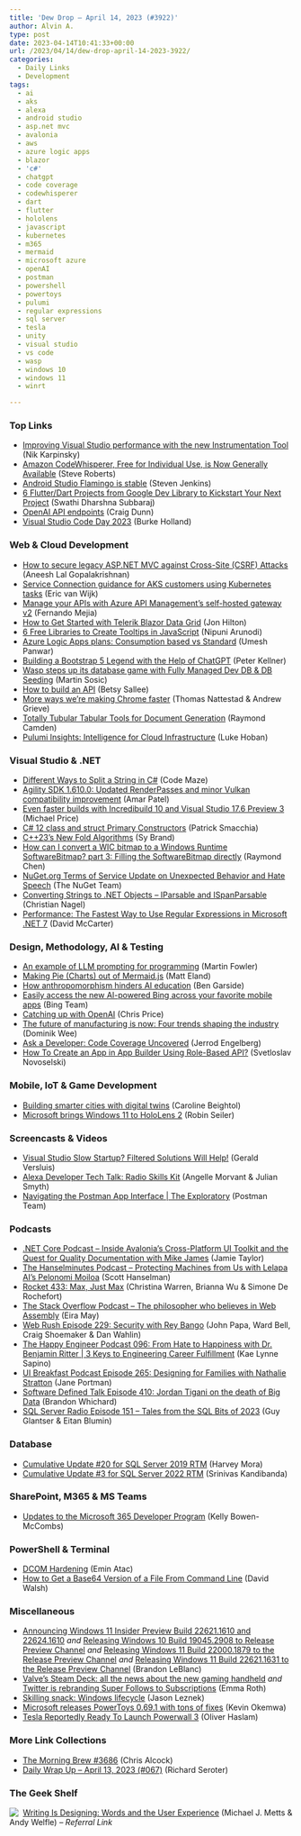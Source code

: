 ```yaml
---
title: 'Dew Drop – April 14, 2023 (#3922)'
author: Alvin A.
type: post
date: 2023-04-14T10:41:33+00:00
url: /2023/04/14/dew-drop-april-14-2023-3922/
categories:
  - Daily Links
  - Development
tags:
  - ai
  - aks
  - alexa
  - android studio
  - asp.net mvc
  - avalonia
  - aws
  - azure logic apps
  - blazor
  - 'c#'
  - chatgpt
  - code coverage
  - codewhisperer
  - dart
  - flutter
  - hololens
  - javascript
  - kubernetes
  - m365
  - mermaid
  - microsoft azure
  - openAI
  - postman
  - powershell
  - powertoys
  - pulumi
  - regular expressions
  - sql server
  - tesla
  - unity
  - visual studio
  - vs code
  - wasp
  - windows 10
  - windows 11
  - winrt

---
```

### <a name="top"></a>Top Links

  * <a href="https://devblogs.microsoft.com/visualstudio/improving-visual-studio-performance-with-the-new-instrumentation-tool/" target="_blank" rel="noopener">Improving Visual Studio performance with the new Instrumentation Tool</a> (Nik Karpinsky)
  * <a href="https://aws.amazon.com/blogs/aws/amazon-codewhisperer-free-for-individual-use-is-now-generally-available/" target="_blank" rel="noopener">Amazon CodeWhisperer, Free for Individual Use, is Now Generally Available</a> (Steve Roberts)
  * <a href="http://android-developers.googleblog.com/2023/04/android-studio-flamingo-is-stable.html" target="_blank" rel="noopener">Android Studio Flamingo is stable</a> (Steven Jenkins)
  * <a href="http://developers.googleblog.com/2023/04/flutter-projects-from-google-dev-library-to-kickstart-your-next-project.html" target="_blank" rel="noopener">6 Flutter/Dart Projects from Google Dev Library to Kickstart Your Next Project</a> (Swathi Dharshna Subbaraj)
  * <a href="https://devblogs.microsoft.com/surface-duo/android-openai-chatgpt-3/" target="_blank" rel="noopener">OpenAI API endpoints</a> (Craig Dunn)
  * <a href="https://code.visualstudio.com/blogs/2023/04/13/vscode-day" target="_blank" rel="noopener">Visual Studio Code Day 2023</a> (Burke Holland)



### <a name="web"></a>Web & Cloud Development

  * <a href="https://www.red-gate.com/simple-talk/development/web/how-to-secure-legacy-asp-net-mvc-against-csrf-attacks/" target="_blank" rel="noopener">How to secure legacy ASP.NET MVC against Cross-Site (CSRF) Attacks</a> (Aneesh Lal Gopalakrishnan)
  * <a href="https://devblogs.microsoft.com/devops/service-connection-guidance-for-aks-customers-using-kubernetes-tasks/" target="_blank" rel="noopener">Service Connection guidance for AKS customers using Kubernetes tasks</a> (Eric van Wijk)
  * <a href="https://azure.microsoft.com/blog/manage-your-apis-with-azure-api-management-s-selfhosted-gateway-v2/" target="_blank" rel="noopener">Manage your APIs with Azure API Management’s self-hosted gateway v2</a> (Fernando Mejia)
  * <a href="https://www.telerik.com/blogs/how-to-get-started-telerik-blazor-data-grid" target="_blank" rel="noopener">How to Get Started with Telerik Blazor Data Grid</a> (Jon Hilton)
  * <a href="https://www.syncfusion.com/blogs/post/6-free-javascript-tooltip-libraries.aspx?utm_source=alvinashcraft&utm_medium=email&utm_campaign=alvinashcraft_blog_edmapr23" target="_blank" rel="noopener">6 Free Libraries to Create Tooltips in JavaScript</a> (Nipuni Arunodi)
  * <a href="https://techcommunity.microsoft.com/t5/apps-on-azure-blog/azure-logic-apps-plans-consumption-based-vs-standard/ba-p/3793997" target="_blank" rel="noopener">Azure Logic Apps plans: Consumption based vs Standard</a> (Umesh Panwar)
  * <a href="https://peterkellner.net//2023/04/02/building-a-bootstrap-5-legend-with-chatgpt-help/" target="_blank" rel="noopener">Building a Bootstrap 5 Legend with the Help of ChatGPT</a> (Peter Kellner)
  * <a href="https://wasp-lang.dev/blog/2023/04/13/db-start-and-seed" target="_blank" rel="noopener">Wasp steps up its database game with Fully Managed Dev DB & DB Seeding</a> (Martin Sosic)
  * <a href="https://blog.postman.com/how-to-build-an-api/" target="_blank" rel="noopener">How to build an API</a> (Betsy Sallee)
  * <a href="http://blog.chromium.org/2023/04/more-ways-were-making-chrome-faster.html" target="_blank" rel="noopener">More ways we’re making Chrome faster</a> (Thomas Nattestad & Andrew Grieve)
  * <a href="https://blog.developer.adobe.com/totally-tubular-tabular-tools-for-document-generation-79dae96c7e59?source=rss----9342990108af---4" target="_blank" rel="noopener">Totally Tubular Tabular Tools for Document Generation</a> (Raymond Camden)
  * <a href="https://www.pulumi.com/blog/pulumi-insights/" target="_blank" rel="noopener">Pulumi Insights: Intelligence for Cloud Infrastructure</a> (Luke Hoban)



### <a name="dotnet"></a>Visual Studio & .NET

  * <a href="https://code-maze.com/csharp-different-ways-to-split-a-string/" target="_blank" rel="noopener">Different Ways to Split a String in C#</a> (Code Maze)
  * <a href="https://devblogs.microsoft.com/directx/agility-sdk-1-610-0-renderpass-and-minor-vulkan-compatibility-improvements/" target="_blank" rel="noopener">Agility SDK 1.610.0: Updated RenderPasses and minor Vulkan compatibility improvement</a> (Amar Patel)
  * <a href="https://devblogs.microsoft.com/cppblog/incredibuild-10-visual-studio-17-6/" target="_blank" rel="noopener">Even faster builds with Incredibuild 10 and Visual Studio 17.6 Preview 3</a> (Michael Price)
  * <a href="https://blog.ndepend.com/c12-primary-constructor/" target="_blank" rel="noopener">C# 12 class and struct Primary Constructors</a> (Patrick Smacchia)
  * <a href="https://devblogs.microsoft.com/cppblog/cpp23s-new-fold-algorithms/" target="_blank" rel="noopener">C++23’s New Fold Algorithms</a> (Sy Brand)
  * <a href="https://devblogs.microsoft.com/oldnewthing/20230413-00/?p=108048" target="_blank" rel="noopener">How can I convert a WIC bitmap to a Windows Runtime SoftwareBitmap? part 3: Filling the SoftwareBitmap directly</a> (Raymond Chen)
  * <a href="https://devblogs.microsoft.com/nuget/nuget-org-terms-of-service-update-on-unexpected-behavior-and-hate-speech/" target="_blank" rel="noopener">NuGet.org Terms of Service Update on Unexpected Behavior and Hate Speech</a> (The NuGet Team)
  * <a href="https://csharp.christiannagel.com/2023/04/14/iparsable/" target="_blank" rel="noopener">Converting Strings to .NET Objects – IParsable and ISpanParsable</a> (Christian Nagel)
  * <a href="https://dotnettips.wordpress.com/2023/04/14/performance-the-fastest-way-to-use-regular-expressions-in-microsoft-net-7/" target="_blank" rel="noopener">Performance: The Fastest Way to Use Regular Expressions in Microsoft .NET 7</a> (David McCarter)



### <a name="design"></a>Design, Methodology, AI & Testing

  * <a href="https://martinfowler.com/articles/2023-chatgpt-xu-hao.html" target="_blank" rel="noopener">An example of LLM prompting for programming</a> (Martin Fowler)
  * <a href="https://newdevsguide.com/2023/04/13/mermaid-pie/" target="_blank" rel="noopener">Making Pie (Charts) out of Mermaid.js</a> (Matt Eland)
  * <a href="https://www.raspberrypi.org/blog/ai-education-anthropomorphism/" target="_blank" rel="noopener">How anthropomorphism hinders AI education</a> (Ben Garside)
  * <a href="https://blogs.bing.com/search/april-2023/Easily-access-the-new-AI-powered-Bing-across-your-favorite-mobile-apps" target="_blank" rel="noopener">Easily access the new AI-powered Bing across your favorite mobile apps</a> (Bing Team)
  * <a href="https://blog.scottlogic.com/2023/04/12/catching-up-with-openai.html" target="_blank" rel="noopener">Catching up with OpenAI</a> (Chris Price)
  * <a href="https://blogs.microsoft.com/blog/2023/04/13/the-future-of-manufacturing-is-now-four-trends-shaping-the-industry/" target="_blank" rel="noopener">The future of manufacturing is now: Four trends shaping the industry</a> (Dominik Wee)
  * <a href="https://thenewstack.io/ask-a-developer-code-coverage-uncovered/" target="_blank" rel="noopener">Ask a Developer: Code Coverage Uncovered</a> (Jerrod Engelberg)
  * <a href="https://www.infragistics.com/community/blogs/b/infragistics/posts/creating-app-with-role-based-api-in-app-builder" target="_blank" rel="noopener">How To Create an App in App Builder Using Role-Based API?</a> (Svetloslav Novoselski)



### <a name="mobile"></a>Mobile, IoT & Game Development

  * <a href="https://blog.unity.com/industry/building-smarter-cities-with-digital-twins" target="_blank" rel="noopener">Building smarter cities with digital twins</a> (Caroline Beightol)
  * <a href="https://blogs.windows.com/windowsexperience/2023/04/13/microsoft-brings-windows-11-to-hololens-2/" target="_blank" rel="noopener">Microsoft brings Windows 11 to HoloLens 2</a> (Robin Seiler)



### <a name="videos"></a>Screencasts & Videos

  * <a href="http://www.youtube.com/watch?v=Qz7FV2FUWmc" target="_blank" rel="noopener">Visual Studio Slow Startup? Filtered Solutions Will Help!</a> (Gerald Versluis)
  * <a href="https://www.youtube.com/watch?app=desktop&v=7WUEbWicTjo&ab_channel=AlexaDevelopers" target="_blank" rel="noopener">Alexa Developer Tech Talk: Radio Skills Kit</a> (Angelle Morvant & Julian Smyth)
  * <a href="http://www.youtube.com/watch?v=Kr8OVXjzw4k" target="_blank" rel="noopener">Navigating the Postman App Interface | The Exploratory</a> (Postman Team)



### <a name="podcasts"></a>Podcasts

  * <a href="https://dotnetcore.show/episode-120-inside-avalonias-cross-platform-ui-toolkit-and-the-quest-for-quality-documentation-with-mike-james" target="_blank" rel="noopener">.NET Core Podcast &#8211; Inside Avalonia&#8217;s Cross-Platform UI Toolkit and the Quest for Quality Documentation with Mike James</a> (Jamie Taylor)
  * <a href="https://www.hanselminutes.com/888/protecting-machines-from-us-with-lelapa-ais-pelonomi-moiloa" target="_blank" rel="noopener">The Hanselminutes Podcast &#8211; Protecting Machines from Us with Lelapa AI&#8217;s Pelonomi Moiloa</a> (Scott Hanselman)
  * <a href="http://relay.fm/rocket/433" target="_blank" rel="noopener">Rocket 433: Max, Just Max</a> (Christina Warren, Brianna Wu & Simone De Rochefort)
  * <a href="https://stackoverflow.blog/2023/04/14/the-philosopher-who-believes-in-web-assembly/" target="_blank" rel="noopener">The Stack Overflow Podcast &#8211; The philosopher who believes in Web Assembly</a> (Eira May)
  * <a href="https://www.webrush.io/episodes/episode-229-security-with-rey-bango" target="_blank" rel="noopener">Web Rush Episode 229: Security with Rey Bango</a> (John Papa, Ward Bell, Craig Shoemaker & Dan Wahlin)
  * <a href="https://oasisofcourage.com/096-from-hate-to-happiness-with-dr-benjamin-ritter-3-keys-to-engineering-career-fulfillment/" target="_blank" rel="noopener">The Happy Engineer Podcast 096: From Hate to Happiness with Dr. Benjamin Ritter | 3 Keys to Engineering Career Fulfillment</a> (Kae Lynne Sapino)
  * <a href="https://uibreakfast.com/264-ecommerce-branding-with-abbey-mcgrew/" target="_blank" rel="noopener">UI Breakfast Podcast Episode 265: Designing for Families with Nathalie Stratton</a> (Jane Portman)
  * <a href="https://www.softwaredefinedtalk.com/410" target="_blank" rel="noopener">Software Defined Talk Episode 410: Jordan Tigani on the death of Big Data</a> (Brandon Whichard)
  * <a href="http://sqlserverradio.com/episode-151-tales-from-the-sql-bits-of-2023" target="_blank" rel="noopener">SQL Server Radio Episode 151 &#8211; Tales from the SQL Bits of 2023</a> (Guy Glantser & Eitan Blumin)



### <a name="sql"></a>Database

  * <a href="https://techcommunity.microsoft.com/t5/sql-server-blog/cumulative-update-20-for-sql-server-2019-rtm/ba-p/3795816" target="_blank" rel="noopener">Cumulative Update #20 for SQL Server 2019 RTM</a> (Harvey Mora)
  * <a href="https://techcommunity.microsoft.com/t5/sql-server-blog/cumulative-update-3-for-sql-server-2022-rtm/ba-p/3795805" target="_blank" rel="noopener">Cumulative Update #3 for SQL Server 2022 RTM</a> (Srinivas Kandibanda)



### <a name="sp"></a>SharePoint, M365 & MS Teams

  * <a href="https://devblogs.microsoft.com/microsoft365dev/updates-to-the-microsoft-365-developer-program/" target="_blank" rel="noopener">Updates to the Microsoft 365 Developer Program</a> (Kelly Bowen-McCombs)



### <a name="ps"></a>PowerShell & Terminal

  * <a href="https://p0w3rsh3ll.wordpress.com/2023/04/13/dcom-hardening/" target="_blank" rel="noopener">DCOM Hardening</a> (Emin Atac)
  * <a href="https://davidwalsh.name/base64-command-line" target="_blank" rel="noopener">How to Get a Base64 Version of a File From Command Line</a> (David Walsh)



### <a name="misc"></a>Miscellaneous

  * <a href="https://blogs.windows.com/windows-insider/2023/04/13/announcing-windows-11-insider-preview-build-22621-1610-and-22624-1610/" target="_blank" rel="noopener">Announcing Windows 11 Insider Preview Build 22621.1610 and 22624.1610</a> _and_ <a href="https://blogs.windows.com/windows-insider/2023/04/13/releasing-windows-10-build-19045-2907-to-release-preview-channel/" target="_blank" rel="noopener">Releasing Windows 10 Build 19045.2908 to Release Preview Channel</a> _and_ <a href="https://blogs.windows.com/windows-insider/2023/04/13/releasing-windows-11-build-22000-1879-to-the-release-preview-channel/" target="_blank" rel="noopener">Releasing Windows 11 Build 22000.1879 to the Release Preview Channel</a> _and_ <a href="https://blogs.windows.com/windows-insider/2023/04/13/releasing-windows-11-build-22621-1631-to-the-release-preview-channel/" target="_blank" rel="noopener">Releasing Windows 11 Build 22621.1631 to the Release Preview Channel</a> (Brandon LeBlanc)
  * <a href="https://www.theverge.com/22579493/valve-steam-deck-gaming-handheld-pc" target="_blank" rel="noopener">Valve’s Steam Deck: all the news about the new gaming handheld</a> _and_ <a href="https://www.theverge.com/2023/4/13/23682184/twitter-super-follows-subscriptions-rebranding" target="_blank" rel="noopener">Twitter is rebranding Super Follows to Subscriptions</a> (Emma Roth)
  * <a href="https://techcommunity.microsoft.com/t5/windows-it-pro-blog/skilling-snack-windows-lifecycle/ba-p/3794325" target="_blank" rel="noopener">Skilling snack: Windows lifecycle</a> (Jason Leznek)
  * <a href="https://www.onmsft.com/news/microsoft-releases-powertoys-0-69-1/" target="_blank" rel="noopener">Microsoft releases PowerToys 0.69.1 with tons of fixes</a> (Kevin Okemwa)
  * <a href="https://www.redmondpie.com/tesla-reportedly-ready-to-launch-powerwall-3/" target="_blank" rel="noopener">Tesla Reportedly Ready To Launch Powerwall 3</a> (Oliver Haslam)



### <a name="links"></a>More Link Collections

  * <a href="https://blog.cwa.me.uk/2023/04/14/the-morning-brew-3686/" target="_blank" rel="noopener">The Morning Brew #3686</a> (Chris Alcock)
  * <a href="http://seroter.com/2023/04/13/daily-wrap-up-april-13-2023-067/" target="_blank" rel="noopener">Daily Wrap Up – April 13, 2023 (#067)</a> (Richard Seroter)



### <a name="shelf"></a>The Geek Shelf

<a href="https://www.amazon.com/dp/1933820667/?tag=amavin-20" target="_blank" rel="noopener"><img decoding="async" align="left" style="margin: 0px 4px 0px 0px; border: 0px currentcolor; border-image: none; float: left; display: inline; background-image: none;" src="https://m.media-amazon.com/images/I/41vVAFSXvZL._SS135_.jpg" border="0" /></a>&nbsp;<a href="https://www.amazon.com/dp/1933820667/?tag=amavin-20" target="_blank" rel="noopener">Writing Is Designing: Words and the User Experience</a> (Michael J. Metts & Andy Welfle) _&#8211; Referral Link_